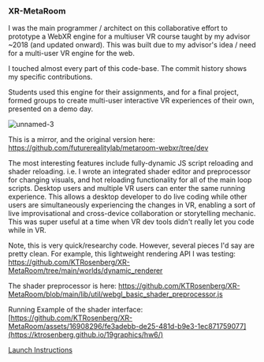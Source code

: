 ### XR-MetaRoom

I was the main programmer / architect on this collaborative effort to prototype a WebXR engine for a multiuser VR course taught by my advisor ~2018 (and updated onward). 
This was built due to my advisor's idea / need for a multi-user VR engine for the web.

I touched almost every part of this code-base. 
The commit history shows my specific contributions. 

Students used this engine for their assignments, and for a final project, formed groups to create multi-user interactive VR experiences of their own, presented on a demo day.

![unnamed-3](https://github.com/KTRosenberg/XR-MetaRoom/assets/16908296/3c11cb7d-b22b-4a8f-bad8-136493a2f718)


This is a mirror, and the original version here: https://github.com/futurerealitylab/metaroom-webxr/tree/dev

The most interesting features include fully-dynamic JS script reloading and shader reloading.
i.e. I wrote an integrated shader editor and preprocessor for changing visuals, and hot reloading functionality for all of the main loop scripts. Desktop users and multiple VR users can enter the same running experience.
This allows a desktop developer to do live coding while other users are simultaneously experiencing the changes in VR, enabling a sort of live improvisational and cross-device collaboration or storytelling mechanic.
This was super useful at a time when VR dev tools didn't really let you code while in VR.

Note, this is very quick/researchy code. However, several pieces I'd say are pretty clean.
For example, this lightweight rendering API I was testing:
https://github.com/KTRosenberg/XR-MetaRoom/tree/main/worlds/dynamic_renderer

The shader preprocessor is here:
https://github.com/KTRosenberg/XR-MetaRoom/blob/main/lib/util/webgl_basic_shader_preprocessor.js

Running Example of the shader interface:
[https://github.com/KTRosenberg/XR-MetaRoom/assets/16908296/fe3adebb-de25-481d-b9e3-1ec871759077](https://ktrosenberg.github.io/19graphics/hw6/)


[Launch Instructions](instructions.md)
